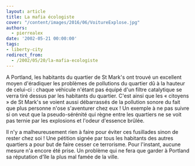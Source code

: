 ```yaml
---
layout: article
title: La mafia écologiste
cover: "/content/images/2016/06/VoitureExplose.jpg"
authors:
  - pierrealex
date: '2002-05-21 00:00:00'
tags:
- liberty-city
redirect_from:
  - /2002/05/20/la-mafia-ecologiste
---
```


A Portland, les habitants du quartier de St Mark's ont trouvé un excellent moyen d'éradiquer les problèmes de pollutions du quartier dû à la hauteur de celui-ci : chaque véhicule n'étant pas équipé d'un filtre catalytique se verra tiré dessus par les habitants du quartier. C'est ainsi que les « citoyens » de St Mark's se voient aussi débarrassés de la pollution sonore du fait que plus personne n'ose s'aventurer chez eux ! Un exemple à ne pas suivre si on veut que la pseudo-sérénité qui règne entre les quartiers ne se voit pas ternie par les explosions et l'odeur d'essence brûlée.

Il n'y a malheureusement rien à faire pour éviter ces fusillades sinon de rester chez soi ! Une pétition signée par tous les habitants des autres quartiers a pour but de faire cesser ce terrorisme. Pour l'instant, aucune mesure n'a encore été prise. Un problème qui ne fera que garder à Portland sa réputation d'île la plus mal famée de la ville.